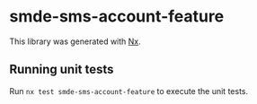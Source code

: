 # smde-sms-account-feature

This library was generated with [Nx](https://nx.dev).

## Running unit tests

Run `nx test smde-sms-account-feature` to execute the unit tests.
